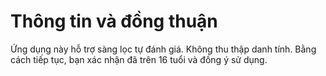 # Thông tin và đồng thuận

Ứng dụng này hỗ trợ sàng lọc tự đánh giá. Không thu thập danh tính.
Bằng cách tiếp tục, bạn xác nhận đã trên 16 tuổi và đồng ý sử dụng.